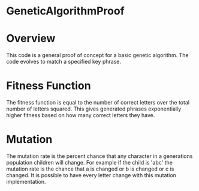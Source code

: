 # GeneticAlgorithmProof
# Overview
This code is a general proof of concept for a basic genetic algorithm. The code evolves to match a specified key phrase.
# Fitness Function
The fitness function is equal to the number of correct letters over the total number of letters squared. This gives generated phrases exponentially higher fitness based on how many correct letters they have.
# Mutation
The mutation rate is the percent chance that any character in a generations population children will change. For example if the child is 'abc' the mutation rate is the chance that a is changed or b is changed or c is changed. It is possible to have every letter change with this mutation implementation.

